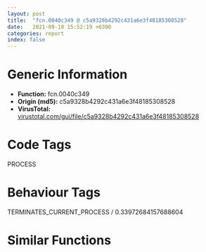 ```yaml
---
layout: post
title:  "fcn.0040c349 @ c5a9328b4292c431a6e3f48185308528"
date:   2021-09-10 15:52:19 +0300
categories: report
index: false
---
```


# Generic Information
- **Function:** fcn.0040c349
- **Origin (md5):** c5a9328b4292c431a6e3f48185308528
- **VirusTotal:** [virustotal.com/gui/file/c5a9328b4292c431a6e3f48185308528][virustotal_ref]

# Code Tags
<span class="tag" id="PROCESS">PROCESS</span>


# Behaviour Tags
<span class="bhv-tag" id="TERMINATES_CURRENT_PROCESS">TERMINATES_CURRENT_PROCESS / 0.33972684157688604</span>

# Similar Functions
<script type="text/javascript" src="https://www.gstatic.com/charts/loader.js"></script>
<script type="text/javascript">

    google.charts.load('current', {'packages':['corechart']});
    google.charts.setOnLoadCallback(drawChart);

    function drawChart() {
    var data = new google.visualization.DataTable();
        data.addColumn('number', 'X');
        data.addColumn('number', 'Y');
        data.addColumn({type: 'string', role: 'tooltip', 'p': {'html': true}});
        data.addColumn({'type': 'string', 'role': 'style'});
        
        data.addRows([
    [-12.729811668395996, -14.548380851745605, '<b><a href="/report/fcn.0040c349@c5a9328b4292c431a6e3f48185308528">fcn.0040c349</a><br>@c5a9328b4292c431a6e3f48185308528</b><br>push ebp<br>mov ebp, esp<br>push dword[ebp+8]<br>call fcn.0040c315<br>pop ecx<br>push dword[ebp+8]<br>call dword[sym.imp.KERNEL32.dll_ExitProcess]<br><eoc> ', 'point { fill-color: #e0440e; }'],
[63.024742126464844, -60.2166862487793, '<b><a href="/report/fcn.00408582@f9b80f61ad003ebdee20dab4a0087d2a">fcn.00408582</a><br>@f9b80f61ad003ebdee20dab4a0087d2a</b><br>push ebp<br>mov ebp, esp<br>push dword[ebp+8]<br>call fcn.0040854e<br>pop ecx<br>push dword[ebp+8]<br>call dword[sym.imp.KERNEL32.dll_ExitProcess]<br><eoc> ', 'null'],
[-47.65300750732422, 7.862527847290039, '<b><a href="/report/fcn.00609e15@52d540e8e13e0f0bbb8946b2363a382d">fcn.00609e15</a><br>@52d540e8e13e0f0bbb8946b2363a382d</b><br>push ebp<br>mov ebp, esp<br>push dword[ebp+8]<br>call fcn.00609de1<br>pop ecx<br>push dword[ebp+8]<br>call dword[sym.imp.KERNEL32.dll_ExitProcess]<br><eoc> ', 'null'],
[8.59268856048584, 51.245426177978516, '<b><a href="/report/fcn.0040a82d@fec037c981b84fb9df87dac6521840c9">fcn.0040a82d</a><br>@fec037c981b84fb9df87dac6521840c9</b><br>push ebp<br>mov ebp, esp<br>push dword[ebp+8]<br>call fcn.0040a7f9<br>pop ecx<br>push dword[ebp+8]<br>call dword[sym.imp.KERNEL32.dll_ExitProcess]<br><eoc> ', 'null'],
[-9.2664155960083, 28.95760154724121, '<b><a href="/report/fcn.0048140c@152885a790b99953ce23874f0947b7bd">fcn.0048140c</a><br>@152885a790b99953ce23874f0947b7bd</b><br>push ebp<br>mov ebp, esp<br>push dword[ebp+8]<br>call fcn.004813d8<br>pop ecx<br>push dword[ebp+8]<br>call dword[sym.imp.KERNEL32.dll_ExitProcess]<br><eoc> ', 'null'],
[-0.7183508276939392, -36.9404296875, '<b><a href="/report/fcn.0040e3df@e5be9c1df6690f9880cc7a4e3bb82114">fcn.0040e3df</a><br>@e5be9c1df6690f9880cc7a4e3bb82114</b><br>push ebp<br>mov ebp, esp<br>push dword[ebp+8]<br>call fcn.0040e3ab<br>pop ecx<br>push dword[ebp+8]<br>call dword[sym.imp.KERNEL32.dll_ExitProcess]<br><eoc> ', 'null'],
[12.123943328857422, -16.82613182067871, '<b><a href="/report/fcn.0040f8eb@d3b17e7234a8b4bee51cf688dbfdf6d0">fcn.0040f8eb</a><br>@d3b17e7234a8b4bee51cf688dbfdf6d0</b><br>push ebp<br>mov ebp, esp<br>push dword[ebp+8]<br>call fcn.0040f8b7<br>pop ecx<br>push dword[ebp+8]<br>call dword[sym.imp.KERNEL32.dll_ExitProcess]<br><eoc> ', 'null'],
[-62.75907516479492, 29.633663177490234, '<b><a href="/report/fcn.0040cdb8@c299206e1e94de2392d4dd9464d03d54">fcn.0040cdb8</a><br>@c299206e1e94de2392d4dd9464d03d54</b><br>push ebp<br>mov ebp, esp<br>push dword[ebp+8]<br>call fcn.0040cd84<br>pop ecx<br>push dword[ebp+8]<br>call dword[sym.imp.KERNEL32.dll_ExitProcess]<br><eoc> ', 'null'],
[-13.90037727355957, -60.635807037353516, '<b><a href="/report/fcn.004293e7@ba86269e5231930ee4def4088ddb8d19">fcn.004293e7</a><br>@ba86269e5231930ee4def4088ddb8d19</b><br>push ebp<br>mov ebp, esp<br>push dword[ebp+8]<br>call fcn.004293b3<br>pop ecx<br>push dword[ebp+8]<br>call dword[sym.imp.KERNEL32.dll_ExitProcess]<br><eoc> ', 'null'],
[-91.06124877929688, -54.37321853637695, '<b><a href="/report/fcn.00653d2c@8c848ad89aab40a1738b363a37856125">fcn.00653d2c</a><br>@8c848ad89aab40a1738b363a37856125</b><br>push ebp<br>mov ebp, esp<br>push dword[ebp+8]<br>call fcn.00653cf8<br>pop ecx<br>push dword[ebp+8]<br>call dword[sym.imp.KERNEL32.dll_ExitProcess]<br><eoc> ', 'null'],
[-103.97664642333984, 14.861949920654297, '<b><a href="/report/fcn.004232df@d96761eb00d2d97e2b6f5ffffed0b46a">fcn.004232df</a><br>@d96761eb00d2d97e2b6f5ffffed0b46a</b><br>push ebp<br>mov ebp, esp<br>push dword[ebp+8]<br>call fcn.004232ab<br>pop ecx<br>push dword[ebp+8]<br>call dword[sym.imp.KERNEL32.dll_ExitProcess]<br><eoc> ', 'null'],
[-3.387571096420288, 91.1718521118164, '<b><a href="/report/fcn.0040d2b2@e69fcfbd512770c44a9d6b90a42edeb0">fcn.0040d2b2</a><br>@e69fcfbd512770c44a9d6b90a42edeb0</b><br>push ebp<br>mov ebp, esp<br>push dword[ebp+8]<br>call fcn.0040d27e<br>pop ecx<br>push dword[ebp+8]<br>call dword[sym.imp.KERNEL32.dll_ExitProcess]<br><eoc> ', 'null'],
[51.647430419921875, 63.779415130615234, '<b><a href="/report/fcn.0048140c@912f1d013a0d6151bc7a7cef6da1b2a0">fcn.0048140c</a><br>@912f1d013a0d6151bc7a7cef6da1b2a0</b><br>push ebp<br>mov ebp, esp<br>push dword[ebp+8]<br>call fcn.004813d8<br>pop ecx<br>push dword[ebp+8]<br>call dword[sym.imp.KERNEL32.dll_ExitProcess]<br><eoc> ', 'null'],
[-63.54721450805664, 72.39634704589844, '<b><a href="/report/fcn.0040ba8b@4e7335a256154dbc07a5bd862e9622fe">fcn.0040ba8b</a><br>@4e7335a256154dbc07a5bd862e9622fe</b><br>push ebp<br>mov ebp, esp<br>push dword[ebp+8]<br>call fcn.0040ba57<br>pop ecx<br>push dword[ebp+8]<br>call dword[sym.imp.KERNEL32.dll_ExitProcess]<br><eoc> ', 'null'],
[-6.079792022705078, -100.22969055175781, '<b><a href="/report/fcn.00410183@fd17dad7a5809016e438b746adc04679">fcn.00410183</a><br>@fd17dad7a5809016e438b746adc04679</b><br>push ebp<br>mov ebp, esp<br>push dword[ebp+8]<br>call fcn.0041014f<br>pop ecx<br>push dword[ebp+8]<br>call dword[sym.imp.KERNEL32.dll_ExitProcess]<br><eoc> ', 'null'],
[-35.412174224853516, 31.246383666992188, '<b><a href="/report/fcn.00409dbe@01be4434cc5f975da87a4b25d209e100">fcn.00409dbe</a><br>@01be4434cc5f975da87a4b25d209e100</b><br>push ebp<br>mov ebp, esp<br>push dword[ebp+8]<br>call fcn.00409d8a<br>pop ecx<br>push dword[ebp+8]<br>call dword[sym.imp.KERNEL32.dll_ExitProcess]<br><eoc> ', 'null'],
[-26.60652732849121, -35.956298828125, '<b><a href="/report/fcn.00409889@f40e41234bc244856083b8839ad797e1">fcn.00409889</a><br>@f40e41234bc244856083b8839ad797e1</b><br>push ebp<br>mov ebp, esp<br>push dword[ebp+8]<br>call fcn.00409855<br>pop ecx<br>push dword[ebp+8]<br>call dword[sym.imp.KERNEL32.dll_ExitProcess]<br><eoc> ', 'null'],
[43.53943634033203, 22.796001434326172, '<b><a href="/report/fcn.0040fd23@4643b8f5a3d13e435a65fc553546b71e">fcn.0040fd23</a><br>@4643b8f5a3d13e435a65fc553546b71e</b><br>push ebp<br>mov ebp, esp<br>push dword[ebp+8]<br>call fcn.0040fcef<br>pop ecx<br>push dword[ebp+8]<br>call dword[sym.imp.KERNEL32.dll_ExitProcess]<br><eoc> ', 'null'],
[16.01491355895996, -58.29648971557617, '<b><a href="/report/fcn.0040caf2@3d0ec851566b617e7e4e75da3dd9651c">fcn.0040caf2</a><br>@3d0ec851566b617e7e4e75da3dd9651c</b><br>push ebp<br>mov ebp, esp<br>push dword[ebp+8]<br>call fcn.0040cabe<br>pop ecx<br>push dword[ebp+8]<br>call dword[sym.imp.KERNEL32.dll_ExitProcess]<br><eoc> ', 'null'],
[-37.49924087524414, -13.957454681396484, '<b><a href="/report/fcn.0040a227@5d44fc96ec059e83cbab5efb708e5e9e">fcn.0040a227</a><br>@5d44fc96ec059e83cbab5efb708e5e9e</b><br>push ebp<br>mov ebp, esp<br>push dword[ebp+8]<br>call fcn.0040a1f3<br>pop ecx<br>push dword[ebp+8]<br>call dword[sym.imp.KERNEL32.dll_ExitProcess]<br><eoc> ', 'null'],
[16.72547721862793, 26.792823791503906, '<b><a href="/report/fcn.004088e3@1fd683a7f72f257d6d6de6e845d6c40a">fcn.004088e3</a><br>@1fd683a7f72f257d6d6de6e845d6c40a</b><br>push ebp<br>mov ebp, esp<br>push dword[ebp+8]<br>call fcn.004088af<br>pop ecx<br>push dword[ebp+8]<br>call dword[sym.imp.KERNEL32.dll_ExitProcess]<br><eoc> ', 'null'],
[25.849946975708008, 2.538827419281006, '<b><a href="/report/fcn.0040d0b6@470263fe7e7cc115b95cd041d643e3b5">fcn.0040d0b6</a><br>@470263fe7e7cc115b95cd041d643e3b5</b><br>push ebp<br>mov ebp, esp<br>push dword[ebp+8]<br>call fcn.0040d082<br>pop ecx<br>push dword[ebp+8]<br>call dword[sym.imp.KERNEL32.dll_ExitProcess]<br><eoc> ', 'null'],
[46.7590446472168, -12.694660186767578, '<b><a href="/report/fcn.00404ef3@71550f1ee4f4626545a4bffe6d950f12">fcn.00404ef3</a><br>@71550f1ee4f4626545a4bffe6d950f12</b><br>push ebp<br>mov ebp, esp<br>push dword[ebp+8]<br>call fcn.00404ebf<br>pop ecx<br>push dword[ebp+8]<br>call dword[sym.imp.KERNEL32.dll_ExitProcess]<br><eoc> ', 'null'],
[-69.0478515625, -7.115501880645752, '<b><a href="/report/fcn.0048140c@fb9b7d22bc1c143ac66b0575cbdd088d">fcn.0048140c</a><br>@fb9b7d22bc1c143ac66b0575cbdd088d</b><br>push ebp<br>mov ebp, esp<br>push dword[ebp+8]<br>call fcn.004813d8<br>pop ecx<br>push dword[ebp+8]<br>call dword[sym.imp.KERNEL32.dll_ExitProcess]<br><eoc> ', 'null'],
[30.4669246673584, -34.68684387207031, '<b><a href="/report/fcn.0040d41f@90aa43862e75a7f78f2655241632f0e5">fcn.0040d41f</a><br>@90aa43862e75a7f78f2655241632f0e5</b><br>push ebp<br>mov ebp, esp<br>push dword[ebp+8]<br>call fcn.0040d3eb<br>pop ecx<br>push dword[ebp+8]<br>call dword[sym.imp.KERNEL32.dll_ExitProcess]<br><eoc> ', 'null'],
[-22.96956443786621, 7.705026626586914, '<b><a href="/report/fcn.0040b370@dd7278b699f8b751b4e28f3abe51fa08">fcn.0040b370</a><br>@dd7278b699f8b751b4e28f3abe51fa08</b><br>push ebp<br>mov ebp, esp<br>push dword[ebp+8]<br>call fcn.0040b33c<br>pop ecx<br>push dword[ebp+8]<br>call dword[sym.imp.KERNEL32.dll_ExitProcess]<br><eoc> ', 'null'],
[-56.30669021606445, -31.98452377319336, '<b><a href="/report/fcn.0040d74b@883dfc165005908f8666e487fe529d8c">fcn.0040d74b</a><br>@883dfc165005908f8666e487fe529d8c</b><br>push ebp<br>mov ebp, esp<br>push dword[ebp+8]<br>call fcn.0040d717<br>pop ecx<br>push dword[ebp+8]<br>call dword[sym.imp.KERNEL32.dll_ExitProcess]<br><eoc> ', 'null'],
[-43.24445343017578, -57.49745559692383, '<b><a href="/report/fcn.1012461c@e5d49e0823e602f2ee948ac39d32c1eb">fcn.1012461c</a><br>@e5d49e0823e602f2ee948ac39d32c1eb</b><br>push ebp<br>mov ebp, esp<br>push dword[ebp+8]<br>call fcn.101245e8<br>pop ecx<br>push dword[ebp+8]<br>call dword[sym.imp.KERNEL32.dll_ExitProcess]<br><eoc> ', 'null'],
[-22.482412338256836, 53.85780334472656, '<b><a href="/report/fcn.0040c7b9@22e4fd0c4b1c614e2ac3f6bd9999bcbd">fcn.0040c7b9</a><br>@22e4fd0c4b1c614e2ac3f6bd9999bcbd</b><br>push ebp<br>mov ebp, esp<br>push dword[ebp+8]<br>call fcn.0040c785<br>pop ecx<br>push dword[ebp+8]<br>call dword[sym.imp.KERNEL32.dll_ExitProcess]<br><eoc> ', 'null'],
[0.95222008228302, 5.906464099884033, '<b><a href="/report/fcn.0040e317@2e1edbc8d641dbbe3e09e9f1f72cd2fc">fcn.0040e317</a><br>@2e1edbc8d641dbbe3e09e9f1f72cd2fc</b><br>push ebp<br>mov ebp, esp<br>push dword[ebp+8]<br>call fcn.0040e2e3<br>pop ecx<br>push dword[ebp+8]<br>call dword[sym.imp.KERNEL32.dll_ExitProcess]<br><eoc> ', 'null'],
[83.38346862792969, 3.9786181449890137, '<b><a href="/report/fcn.0040d389@6e195fbdf6b398dc597c28abc7c7a2ae">fcn.0040d389</a><br>@6e195fbdf6b398dc597c28abc7c7a2ae</b><br>push ebp<br>mov ebp, esp<br>push dword[ebp+8]<br>call fcn.0040d355<br>pop ecx<br>push dword[ebp+8]<br>call dword[sym.imp.KERNEL32.dll_ExitProcess]<br><eoc> ', 'null'],

        ]);

    var options = {
        title: 'Similarity Plot',
        legend: 'none',
        colors: ['#dedbd9', '#e6693e', '#ec8f6e', '#f3b49f', '#f6c7b6'],
        tooltip: {isHtml: true, trigger: 'both'},
        explorer: {
        actions: ["dragToZoom", "rightClickToReset"],
        },
        chartArea: {
        width: '80%',
        height: '80%'
        },
        width: '100%',
        height: '100%'
    };

    var chart = new google.visualization.ScatterChart(document.getElementById('chart_div'));

    chart.draw(data, options);
    }
    
</script>


<div id="chart_div" style="width: 100%px; height: 100%;"></div>

# Disassembled Code
{% highlight nasm %}

push ebp
mov ebp, esp
push dword[ebp+8]
call fcn.0040c315
pop ecx
push dword[ebp+8]
call dword[sym.imp.KERNEL32.dll_ExitProcess]

{% endhighlight %}

[virustotal_ref]: https://www.virustotal.com/gui/file/c5a9328b4292c431a6e3f48185308528
